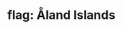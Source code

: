 ---
layout: smileys&emotion
title: "flag: Åland Islands"
emoji: flag_aland_islands
permalink: 🇦🇽.html
image: assets/img/3moji/flag_aland_islands.png
---